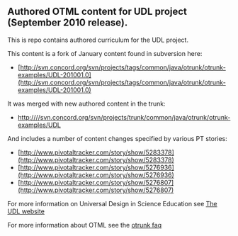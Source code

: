 
##  Authored OTML content for UDL project (September 2010 release).


This is repo contains authored curriculum for the UDL project.

This content is a fork of January content found in subversion here:

* [http://svn.concord.org/svn/projects/tags/common/java/otrunk/otrunk-examples/UDL-201001.0](http://svn.concord.org/svn/projects/tags/common/java/otrunk/otrunk-examples/UDL-201001.0)

It was merged with new authored content in the trunk:

* [http:////svn.concord.org/svn/projects/trunk/common/java/otrunk/otrunk-examples/UDL](http:////svn.concord.org/svn/projects/trunk/common/java/otrunk/otrunk-examples/UDL)

And includes a number of content changes specified by various PT stories:

* [http://www.pivotaltracker.com/story/show/5283378](http://www.pivotaltracker.com/story/show/5283378)
* [http://www.pivotaltracker.com/story/show/5276936](http://www.pivotaltracker.com/story/show/5276936)
* [http://www.pivotaltracker.com/story/show/5276807](http://www.pivotaltracker.com/story/show/5276807)


For more information on Universal Design in Science Education see [The UDL website](http://udl.concord.org/)

For more information about OTML see the [otrunk faq](http://confluence.concord.org/display/CSP/OTrunk+HowTo)
